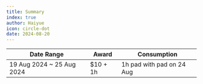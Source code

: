 ```yaml
---
title: Summary
index: true
author: Haiyue
icon: circle-dot
date: 2024-08-20
---
```


| Date Range | Award | Consumption |
| -- | -- | -- |
|19 Aug 2024 ~ 25 Aug 2024 | $10 + 1h | 1h pad with pad on 24 Aug | 

